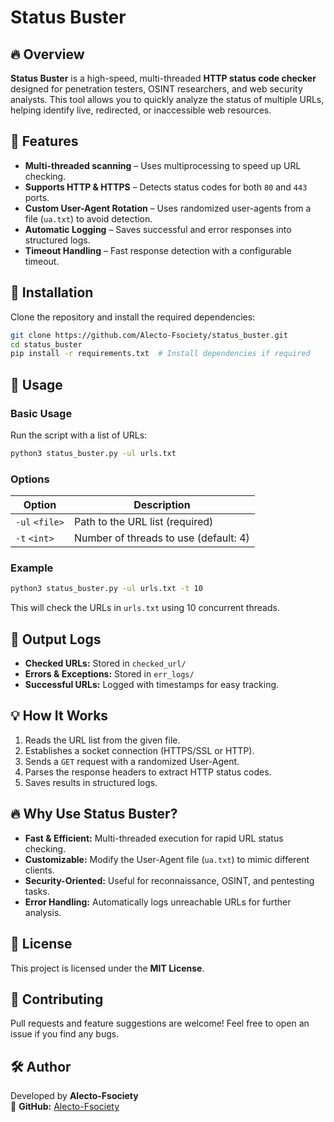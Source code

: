 # Status Buster

## 🔥 Overview
**Status Buster** is a high-speed, multi-threaded **HTTP status code checker** designed for penetration testers, OSINT researchers, and web security analysts. This tool allows you to quickly analyze the status of multiple URLs, helping identify live, redirected, or inaccessible web resources.

## 🚀 Features
- **Multi-threaded scanning** – Uses multiprocessing to speed up URL checking.
- **Supports HTTP & HTTPS** – Detects status codes for both `80` and `443` ports.
- **Custom User-Agent Rotation** – Uses randomized user-agents from a file (`ua.txt`) to avoid detection.
- **Automatic Logging** – Saves successful and error responses into structured logs.
- **Timeout Handling** – Fast response detection with a configurable timeout.

## 📌 Installation
Clone the repository and install the required dependencies:

```bash
git clone https://github.com/Alecto-Fsociety/status_buster.git
cd status_buster
pip install -r requirements.txt  # Install dependencies if required
```

## 🔧 Usage
### **Basic Usage**
Run the script with a list of URLs:

```bash
python3 status_buster.py -ul urls.txt
```

### **Options**
| Option  | Description |
|---------|------------|
| `-ul` `<file>` | Path to the URL list (required) |
| `-t` `<int>` | Number of threads to use (default: 4) |

### **Example**
```bash
python3 status_buster.py -ul urls.txt -t 10
```
This will check the URLs in `urls.txt` using 10 concurrent threads.

## 👤 Output Logs
- **Checked URLs:** Stored in `checked_url/`
- **Errors & Exceptions:** Stored in `err_logs/`
- **Successful URLs:** Logged with timestamps for easy tracking.

## 💡 How It Works
1. Reads the URL list from the given file.
2. Establishes a socket connection (HTTPS/SSL or HTTP).
3. Sends a `GET` request with a randomized User-Agent.
4. Parses the response headers to extract HTTP status codes.
5. Saves results in structured logs.

## 🔥 Why Use Status Buster?
- **Fast & Efficient:** Multi-threaded execution for rapid URL status checking.
- **Customizable:** Modify the User-Agent file (`ua.txt`) to mimic different clients.
- **Security-Oriented:** Useful for reconnaissance, OSINT, and pentesting tasks.
- **Error Handling:** Automatically logs unreachable URLs for further analysis.

## 🐝 License
This project is licensed under the **MIT License**.

## 🤝 Contributing
Pull requests and feature suggestions are welcome! Feel free to open an issue if you find any bugs.

## 🛠️ Author
Developed by **Alecto-Fsociety**  
🔗 **GitHub:** [Alecto-Fsociety](https://github.com/Alecto-Fsociety)
